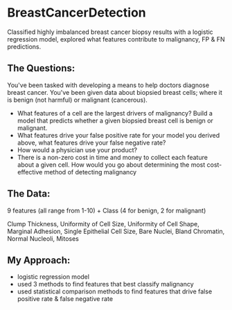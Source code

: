 # BreastCancerDetection
Classified highly imbalanced breast cancer biopsy results with a logistic regression model, explored what features contribute to malignancy, FP &amp; FN predictions.  

## The Questions: 
You've been tasked with developing a means to help doctors diagnose breast cancer. You've been given data about biopsied breast cells; where it is benign (not harmful) or malignant (cancerous).
-	What features of a cell are the largest drivers of malignancy? Build a model that predicts whether a given biopsied breast cell is benign or malignant.
-	What features drive your false positive rate for your model you derived above, what features drive your false negative rate? 
-	How would a physician use your product?
-	There is a non-zero cost in time and money to collect each feature about a given cell. How would you go about determining the most cost-effective method of detecting malignancy

## The Data: 
9 features (all range from 1-10) + Class (4 for benign, 2 for malignant)

Clump Thickness, Uniformity of Cell Size, Uniformity of Cell Shape, Marginal Adhesion,
Single Epithelial Cell Size,
Bare Nuclei,
Bland Chromatin,
Normal Nucleoli,
Mitoses

## My Approach:
- logistic regression model 
- used 3 methods to find features that best classify malignancy
- used statistical comparison methods to find features that drive false positive rate & false negative rate




